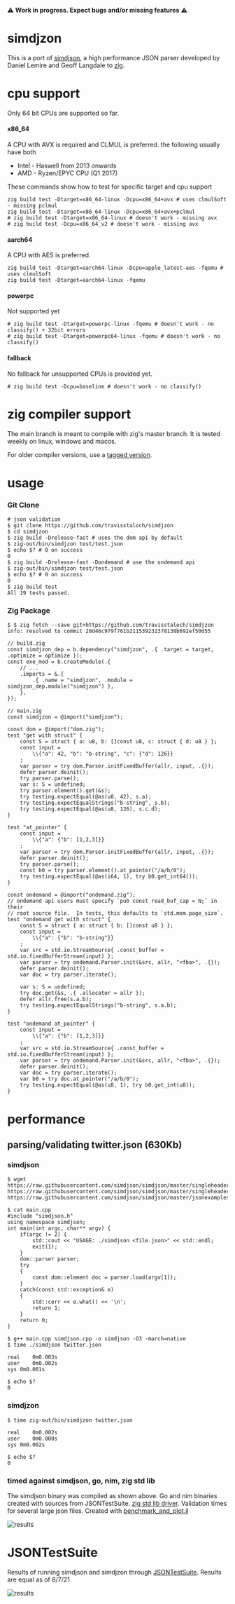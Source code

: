 :warning: **Work in progress.  Expect bugs and/or missing features** :warning:

# simdjzon
This is a port of [simdjson](https://github.com/simdjson/simdjson), a high performance JSON parser developed by Daniel Lemire and Geoff Langdale to [zig](https://ziglang.org/).  

# cpu support
Only 64 bit CPUs are supported so far.

#### x86_64
A CPU with AVX is required and CLMUL is preferred. the following usually have
both
* Intel - Haswell from 2013 onwards
* AMD - Ryzen/EPYC CPU (Q1 2017)

These commands show how to test for specific target and cpu support
```console
zig build test -Dtarget=x86_64-linux -Dcpu=x86_64+avx # uses clmulSoft - missing pclmul
zig build test -Dtarget=x86_64-linux -Dcpu=x86_64+avx+pclmul
# zig build test -Dtarget=x86_64-linux # doesn't work - missing avx
# zig build test -Dcpu=x86_64_v2 # doesn't work - missing avx
```

#### aarch64
A CPU with AES is preferred.
```console
zig build test -Dtarget=aarch64-linux -Dcpu=apple_latest-aes -fqemu # uses clmulSoft
zig build test -Dtarget=aarch64-linux -fqemu
```

#### powerpc
Not supported yet
```console
# zig build test -Dtarget=powerpc-linux -fqemu # doesn't work - no classify() + 32bit errors
# zig build test -Dtarget=powerpc64-linux -fqemu # doesn't work - no classify()
```

#### fallback
No fallback for unsupported CPUs is provided yet.

```console
# zig build test -Dcpu=baseline # doesn't work - no classify()
```

# zig compiler support
The main branch is meant to compile with zig's master branch.  It is tested weekly on linux, windows and macos. 

For older compiler versions, use a [tagged version](https://github.com/travisstaloch/simdjzon/tags).

# usage
### Git Clone
```console
# json validation
$ git clone https://github.com/travisstaloch/simdjzon
$ cd simdjzon
$ zig build -Drelease-fast # uses the dom api by default
$ zig-out/bin/simdjzon test/test.json
$ echo $? # 0 on success
0
$ zig build -Drelease-fast -Dondemand # use the ondemand api
$ zig-out/bin/simdjzon test/test.json
$ echo $? # 0 on success
0
$ zig build test
All 19 tests passed.
```

### Zig Package
```console
$ $ zig fetch --save git+https://github.com/travisstaloch/simdjzon
info: resolved to commit 28d46c979f761b211539232378138b692ef50d55
```
```zig
// build.zig
const simdjzon_dep = b.dependency("simdjzon", .{ .target = target, .optimize = optimize });
const exe_mod = b.createModule(.{
    // ...
    .imports = &.{
        .{ .name = "simdjzon", .module = simdjzon_dep.module("simdjzon") },
    },
});
```
```zig
// main.zig
const simdjzon = @import("simdjzon");
```

```zig
const dom = @import("dom.zig");
test "get with struct" {
    const S = struct { a: u8, b: []const u8, c: struct { d: u8 } };
    const input =
        \\{"a": 42, "b": "b-string", "c": {"d": 126}}
    ;
    var parser = try dom.Parser.initFixedBuffer(allr, input, .{});
    defer parser.deinit();
    try parser.parse();
    var s: S = undefined;
    try parser.element().get(&s);
    try testing.expectEqual(@as(u8, 42), s.a);
    try testing.expectEqualStrings("b-string", s.b);
    try testing.expectEqual(@as(u8, 126), s.c.d);
}

test "at_pointer" {
    const input =
        \\{"a": {"b": [1,2,3]}}
    ;
    var parser = try dom.Parser.initFixedBuffer(allr, input, .{});
    defer parser.deinit();
    try parser.parse();
    const b0 = try parser.element().at_pointer("/a/b/0");
    try testing.expectEqual(@as(i64, 1), try b0.get_int64());
}

const ondemand = @import("ondemand.zig");
// ondemand api users must specify `pub const read_buf_cap = N;` in their
// root source file.  In tests, this defaults to `std.mem.page_size`. 
test "ondemand get with struct" {
    const S = struct { a: struct { b: []const u8 } };
    const input =
        \\{"a": {"b": "b-string"}}
    ;
    var src = std.io.StreamSource{ .const_buffer = std.io.fixedBufferStream(input) };
    var parser = try ondemand.Parser.init(&src, allr, "<fba>", .{});
    defer parser.deinit();
    var doc = try parser.iterate();

    var s: S = undefined;
    try doc.get(&s, .{ .allocator = allr });
    defer allr.free(s.a.b);
    try testing.expectEqualStrings("b-string", s.a.b);
}

test "ondemand at_pointer" {
    const input =
        \\{"a": {"b": [1,2,3]}}
    ;
    var src = std.io.StreamSource{ .const_buffer = std.io.fixedBufferStream(input) };
    var parser = try ondemand.Parser.init(&src, allr, "<fba>", .{});
    defer parser.deinit();
    var doc = try parser.iterate();
    var b0 = try doc.at_pointer("/a/b/0");
    try testing.expectEqual(@as(u8, 1), try b0.get_int(u8));
}
```

# performance
## parsing/validating twitter.json (630Kb)
### simdjson

```console
$ wget https://raw.githubusercontent.com/simdjson/simdjson/master/singleheader/simdjson.h https://raw.githubusercontent.com/simdjson/simdjson/master/singleheader/simdjson.cpp https://raw.githubusercontent.com/simdjson/simdjson/master/jsonexamples/twitter.json

$ cat main.cpp
#include "simdjson.h"
using namespace simdjson;
int main(int argc, char** argv) {
    if(argc != 2) {
        std::cout << "USAGE: ./simdjson <file.json>" << std::endl;
        exit(1);
    }
    dom::parser parser; 
    try
    {
        const dom::element doc = parser.load(argv[1]);
    }
    catch(const std::exception& e)
    {
        std::cerr << e.what() << '\n';
        return 1;
    }
    return 0;
}

$ g++ main.cpp simdjson.cpp -o simdjson -O3 -march=native
$ time ./simdjson twitter.json

real	0m0.003s
user	0m0.002s
sys	0m0.001s

$ echo $?
0
```

### simdjzon
```console
$ time zig-out/bin/simdjzon twitter.json 

real	0m0.002s
user	0m0.000s
sys	0m0.002s

$ echo $?
0

```

### timed against simdjson, go, nim, zig std lib
The simdjson binary was compiled as shown above.  Go and nim binaries created with sources from JSONTestSuite. [zig std lib driver](bench/src/zig_json.zig).
Validation times for several large json files.  Created with [benchmark_and_plot.jl](bench/benchmark_and_plot.jl)

![results](https://github.com/travisstaloch/simdjson-zig/blob/media/bench/validation_grouped.png)

# JSONTestSuite

Results of running simdjson and simdjzon through [JSONTestSuite](https://github.com/nst/JSONTestSuite).  Results are equal as of 8/7/21

![results](https://github.com/travisstaloch/simdjson-zig/blob/media/JSONTestSuiteResults.png)
